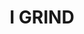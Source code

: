 ---
ee_id_thing: '4450'
site: '1'
type: '2'
inv_num: 2018-045
add_credit:
url: 2018-045-i-grind
title: I GRIND
year: '2018'
display_year: '2018'
medium: Laserjet on 711 take-out bag
dims: 33 x 20 cm
pitch:
ps:
live_url:
youtube:
related_code:
imgs: flagship-2017-062-db-jih--7Vtk.jpg
subheading:
download:
commission:
related:
layout: things-i-made
---